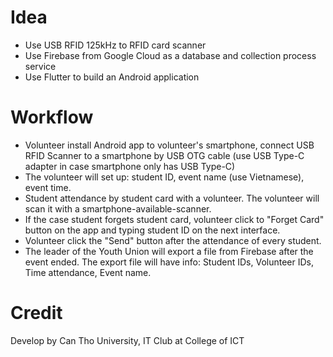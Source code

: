 # Idea
- Use USB RFID 125kHz to RFID card scanner
- Use Firebase from Google Cloud as a database and collection process service 
- Use Flutter to build an Android application

# Workflow
- Volunteer install Android app to volunteer's smartphone, connect USB RFID Scanner to a smartphone by USB OTG cable (use USB Type-C adapter in case smartphone only has USB Type-C)
- The volunteer will set up: student ID, event name (use Vietnamese), event time.
- Student attendance by student card with a volunteer. The volunteer will scan it with a smartphone-available-scanner.
- If the case student forgets student card, volunteer click to "Forget Card" button on the app and typing student ID on the next interface.
- Volunteer click the "Send" button after the attendance of every student.
- The leader of the Youth Union will export a file from Firebase after the event ended. The export file will have info: Student IDs, Volunteer IDs, Time attendance, Event name.

# Credit
Develop by Can Tho University, IT Club at College of ICT
